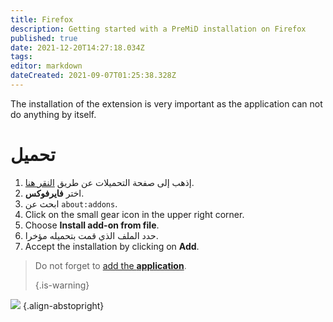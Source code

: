 ```yaml
---
title: Firefox
description: Getting started with a PreMiD installation on Firefox
published: true
date: 2021-12-20T14:27:18.034Z
tags:
editor: markdown
dateCreated: 2021-09-07T01:25:38.328Z
---
```


The installation of the extension is very important as the application can not do anything by itself.

# تحميل
1. إذهب إلى صفحة التحميلات عن طريق [النقر هنا](https://premid.app/downloads).
2. اختر **فايرفوكس**.
3. ابحث عن `about:addons`.
4. Click on the small gear icon in the upper right corner.
5. Choose **Install add-on from file**.
6. حدد الملف الذي قمت بتحميله مؤخرا.
7. Accept the installation by clicking on **Add**.

> Do not forget to [add the **application**](/install).
>
> {.is-warning}

![](https://img.icons8.com/color/2x/firefox.png) {.align-abstopright}
